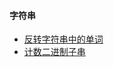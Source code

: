 #### 字符串
- [反转字符串中的单词](https://leetcode-cn.com/problems/reverse-words-in-a-string-iii/)
- [计数二进制子串](https://leetcode-cn.com/problems/count-binary-substrings/)

